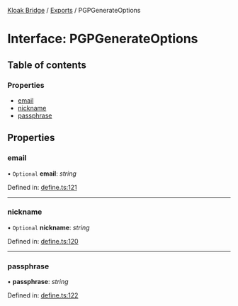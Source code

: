 [Kloak Bridge](../README.md) / [Exports](../modules.md) / PGPGenerateOptions

# Interface: PGPGenerateOptions

## Table of contents

### Properties

- [email](pgpgenerateoptions.md#email)
- [nickname](pgpgenerateoptions.md#nickname)
- [passphrase](pgpgenerateoptions.md#passphrase)

## Properties

### email

• `Optional` **email**: *string*

Defined in: [define.ts:121](https://github.com/CoNET-project/kloak-bridge/blob/8805a29/src/define.ts#L121)

___

### nickname

• `Optional` **nickname**: *string*

Defined in: [define.ts:120](https://github.com/CoNET-project/kloak-bridge/blob/8805a29/src/define.ts#L120)

___

### passphrase

• **passphrase**: *string*

Defined in: [define.ts:122](https://github.com/CoNET-project/kloak-bridge/blob/8805a29/src/define.ts#L122)
